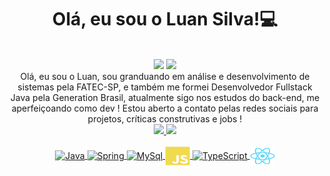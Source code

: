  <h1 align="center">Olá, eu sou o Luan Silva!💻 </h1>
<br>

<div align="center">
 <a href="https://www.linkedin.com/in/luan-silva-6506a61a1/" target="_blank"><img src="https://img.shields.io/badge/-LinkedIn-%230077B5?style=for-the-badge&logo=linkedin&logoColor=white" target="_blank"></a>
   <a href = "ss.luan21@gmail.com"><img src="https://img.shields.io/badge/-Gmail-%23333?style=for-the-badge&logo=gmail&logoColor=white" target="_blank"></a>
</div>

<div align="center">
Olá, eu sou o Luan, sou granduando em análise e desenvolvimento de sistemas pela FATEC-SP, e também me formei Desenvolvedor Fullstack Java pela Generation Brasil, atualmente sigo nos estudos do back-end, me aperfeiçoando como dev ! Estou aberto a contato pelas redes sociais para projetos, críticas construtivas e jobs !
</div>

<div align="center">
  <a href="https://github.com/LuanSilva94">
  <img height="150em" src="https://github-readme-stats.vercel.app/api?username=LuanSilva94&show_icons=false&theme=github_dark&include_all_commits=true&count_private=true"/>
  <img height="150em" src="https://github-readme-stats.vercel.app/api/top-langs/?username=LuanSilva94&layout=compact&langs_count=7&theme=github_dark"/>
</div>



<div align="center" style="display: inline_block"><br>
  <img align="center" alt="Java" height="35" width="45" src="https://cdn.jsdelivr.net/gh/devicons/devicon/icons/java/java-original.svg">
  <img align="center" alt="Spring" height="30" width="40"src="https://cdn.jsdelivr.net/gh/devicons/devicon/icons/spring/spring-original.svg">
  <img align="center" alt="MySql" height="40" width="50"src="https://cdn.jsdelivr.net/gh/devicons/devicon/icons/mysql/mysql-original-wordmark.svg">
  <img align="center" alt="JavaScript" height="30" width="40" src="https://raw.githubusercontent.com/devicons/devicon/master/icons/javascript/javascript-plain.svg">
  <img align="center" alt="TypeScript" height="30" width="40" src="https://cdn.jsdelivr.net/gh/devicons/devicon/icons/typescript/typescript-original.svg">
  <img align="center" alt="React" height="30" width="40" src="https://raw.githubusercontent.com/devicons/devicon/master/icons/react/react-original.svg">
</div>

